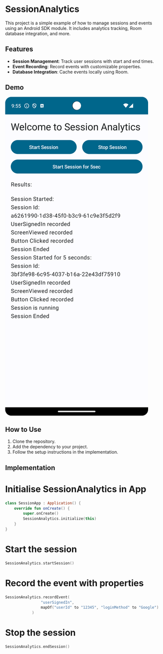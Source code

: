 # SessionAnalytics

This project is a simple example of how to manage sessions and events using an Android SDK module.
It includes analytics tracking, Room database integration, and more.

## Features

- **Session Management**: Track user sessions with start and end times.
- **Event Recording**: Record events with customizable properties.
- **Database Integration**: Cache events locally using Room.

## Demo

![Screenshot](images/result.png)

## How to Use

1. Clone the repository.
2. Add the dependency to your project.
3. Follow the setup instructions in the implementation.

## Implementation

# Initialise SessionAnalytics in App

```kotlin
class SessionApp : Application() {
    override fun onCreate() {
        super.onCreate()
        SessionAnalytics.initialize(this)
    }
}
```

# Start the session

```kotlin
SessionAnalytics.startSession()
```

# Record the event with properties

```kotlin
SessionAnalytics.recordEvent(
                "userSignedIn",
                mapOf("userId" to "12345", "loginMethod" to "Google")
            )
```

# Stop the session

```kotlin
SessionAnalytics.endSession()
```








